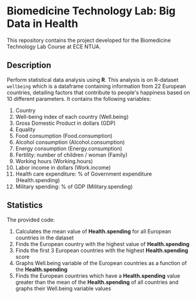 # Biomedicine Technology Lab: Big Data in Health 

This repository contains the project developed for the Biomedicine Technology Lab Course at ECE NTUA.

## Description
Perform statistical data analysis using **R**. This analysis is on R-dataset `wellbeing` which is a dataframe containing information from 22 European countries, 
detailing factors that contribute to people's happiness based on 10 different parameters. It contains the following variables:
1. Country
2. Well-being index of each country (Well.being)
3. Gross Domestic Product in dollars (GDP)
4. Equality
5. Food consumption (Food.consumption)
6. Alcohol consumption (Alcohol.consumption)
7. Energy consumption (Energy.consumption)
8. Fertility: number of children / woman (Family)
9. Working hours (Working.hours)
10. Labor income in dollars (Work.income)
11. Health care expenditure: % of Government expenditure (Health.spending)
12. Military spending: % of GDP (Military.spending)

## Statistics
The provided code:
1. Calculates the mean value of **Health.spending** for all European countries in the dataset
2. Finds the European country with the highest value of **Health.spending**
3. Finds the first 3 European countries with the highest **Health.spending** score
4. Graphs Well.being variable of the European countries as a function of the **Health.spending**
5. Finds the European countries which have a **Health.spending** value greater than the mean of the **Health.spending** of all countries and graphs
their Well.being variable values
